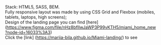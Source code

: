 Stack: HTML5, SASS, BEM.
<br>
Fully responsive layout was made by using CSS Grid and Flexbox (mobiles, tablets, laptops, high screens);
<br>
Design of the landing page you can find [here] (https://www.figma.com/file/nHz8bflIwJaWP3P99vKTH5/miami_home_new?node-id=16033%3A3)
<br>
Click the [link] (https://mariia-bila.github.io/Miami-landing/) to see
